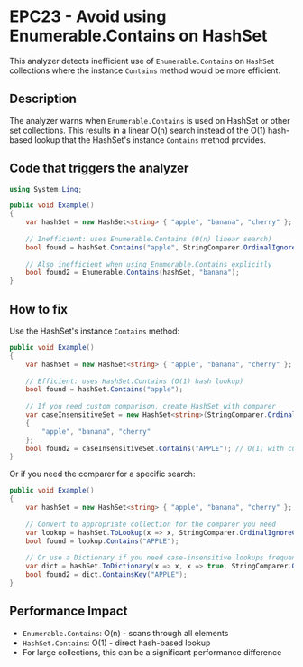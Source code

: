 # EPC23 - Avoid using Enumerable.Contains on HashSet<T>

This analyzer detects inefficient use of `Enumerable.Contains` on `HashSet` collections where the instance `Contains` method would be more efficient.

## Description

The analyzer warns when `Enumerable.Contains` is used on HashSet or other set collections. This results in a linear O(n) search instead of the O(1) hash-based lookup that the HashSet's instance `Contains` method provides.

## Code that triggers the analyzer

```csharp
using System.Linq;

public void Example()
{
    var hashSet = new HashSet<string> { "apple", "banana", "cherry" };
    
    // Inefficient: uses Enumerable.Contains (O(n) linear search)
    bool found = hashSet.Contains("apple", StringComparer.OrdinalIgnoreCase);
    
    // Also inefficient when using Enumerable.Contains explicitly
    bool found2 = Enumerable.Contains(hashSet, "banana");
}
```

## How to fix

Use the HashSet's instance `Contains` method:

```csharp
public void Example()
{
    var hashSet = new HashSet<string> { "apple", "banana", "cherry" };
    
    // Efficient: uses HashSet.Contains (O(1) hash lookup)
    bool found = hashSet.Contains("apple");
    
    // If you need custom comparison, create HashSet with comparer
    var caseInsensitiveSet = new HashSet<string>(StringComparer.OrdinalIgnoreCase)
    {
        "apple", "banana", "cherry"
    };
    bool found2 = caseInsensitiveSet.Contains("APPLE"); // O(1) with custom comparer
}
```

Or if you need the comparer for a specific search:

```csharp
public void Example()
{
    var hashSet = new HashSet<string> { "apple", "banana", "cherry" };
    
    // Convert to appropriate collection for the comparer you need
    var lookup = hashSet.ToLookup(x => x, StringComparer.OrdinalIgnoreCase);
    bool found = lookup.Contains("APPLE");
    
    // Or use a Dictionary if you need case-insensitive lookups frequently
    var dict = hashSet.ToDictionary(x => x, x => true, StringComparer.OrdinalIgnoreCase);
    bool found2 = dict.ContainsKey("APPLE");
}
```

## Performance Impact

- `Enumerable.Contains`: O(n) - scans through all elements
- `HashSet.Contains`: O(1) - direct hash-based lookup
- For large collections, this can be a significant performance difference
